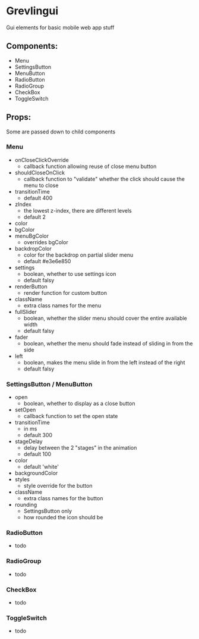 # Grevlingui

Gui elements for basic mobile web app stuff

## Components:

- Menu
- SettingsButton
- MenuButton
- RadioButton
- RadioGroup
- CheckBox
- ToggleSwitch

## Props:

Some are passed down to child components

### Menu
- onCloseClickOverride
  - callback function allowing reuse of close menu button
- shouldCloseOnClick 
  - callback function to "validate" whether the click should cause the menu to close 
- transitionTime
  - default 400
- zIndex
  - the lowest z-index, there are different levels
  - default 2
- color
- bgColor
- menuBgColor 
  - overrides bgColor
- backdropColor
  - color for the backdrop on partial slider menu
  - default #e3e6e850
- settings 
  - boolean, whether to use settings icon
  - default falsy
- renderButton
  - render function for custom button 
- className
  - extra class names for the menu
- fullSlider
  - boolean, whether the slider menu should cover the entire available width
  - default falsy
- fader
  - boolean, whether the menu should fade instead of sliding in from the side
- left
  - boolean, makes the menu slide in from the left instead of the right
  - default falsy

### SettingsButton / MenuButton
- open
  - boolean, whether to display as a close button
- setOpen
  - callback function to set the open state
- transitionTime
  - in ms
  - default 300
- stageDelay
  - delay between the 2 "stages" in the animation
  - default 100
- color
  - default 'white'
- backgroundColor
- styles
  - style override for the button
- className
  - extra class names for the button
- rounding
  - SettingsButton only
  - how rounded the icon should be

### RadioButton
  - todo
### RadioGroup
  - todo
### CheckBox
  - todo
### ToggleSwitch
  - todo
